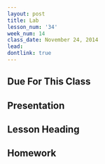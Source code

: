 ```yaml
---
layout: post
title: Lab
lesson_num: '34'
week_num: 14
class_date: November 24, 2014
lead: 
dontlink: true
---
```


## Due For This Class

## Presentation

## Lesson Heading
  
## Homework
